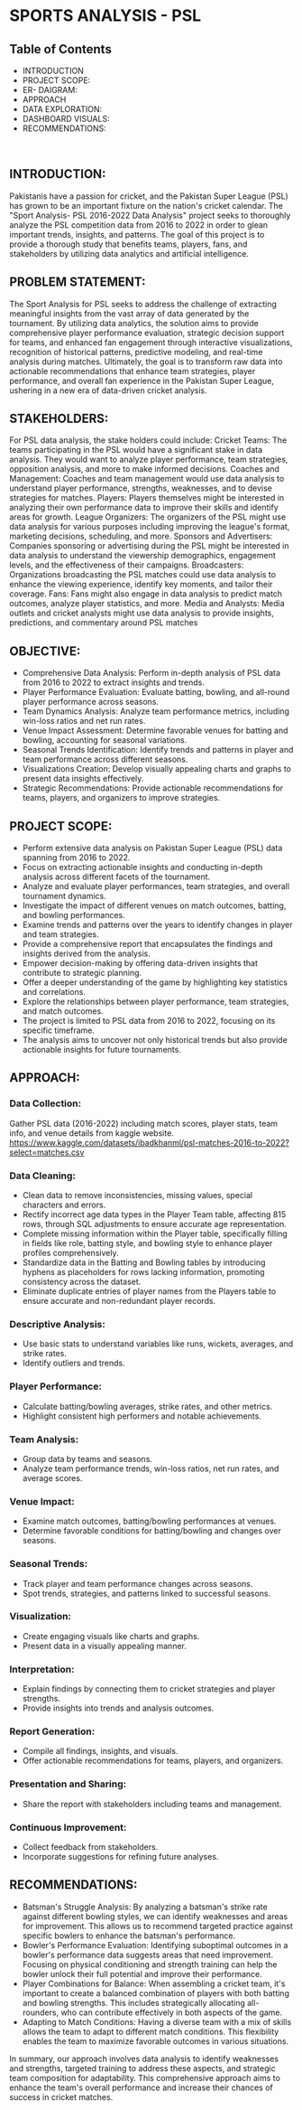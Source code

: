 # SPORTS ANALYSIS - PSL

## Table of Contents

- INTRODUCTION
- PROJECT SCOPE:
- ER- DAIGRAM: 
- APPROACH
- DATA EXPLORATION: 
- DASHBOARD VISUALS:    
- RECOMMENDATIONS:

  
## INTRODUCTION:
Pakistanis have a passion for cricket, and the Pakistan Super League (PSL) has grown to be an important fixture on the nation's cricket calendar. The "Sport Analysis- PSL 2016-2022 Data Analysis" project seeks to thoroughly analyze the PSL competition data from 2016 to 2022 in order to glean important trends, insights, and patterns. The goal of this project is to provide a thorough study that benefits teams, players, fans, and stakeholders by utilizing data analytics and artificial intelligence.

## PROBLEM STATEMENT: 
The Sport Analysis for PSL seeks to address the challenge of extracting meaningful insights from the vast array of data generated by the tournament. By utilizing data analytics, the solution aims to provide comprehensive player performance evaluation, strategic decision support for teams, and enhanced fan engagement through interactive visualizations, recognition of historical patterns, predictive modeling, and real-time analysis during matches. Ultimately, the goal is to transform raw data into actionable recommendations that enhance team strategies, player performance, and overall fan experience in the Pakistan Super League, ushering in a new era of data-driven cricket analysis.

## STAKEHOLDERS:
For PSL data analysis, the stake holders could include:
Cricket Teams: The teams participating in the PSL would have a significant stake in data analysis. They would want to analyze player performance, team strategies, opposition analysis, and more to make informed decisions.
Coaches and Management: Coaches and team management would use data analysis to understand player performance, strengths, weaknesses, and to devise strategies for matches.
Players: Players themselves might be interested in analyzing their own performance data to improve their skills and identify areas for growth.
League Organizers: The organizers of the PSL might use data analysis for various purposes including improving the league's format, marketing decisions, scheduling, and more.
Sponsors and Advertisers: Companies sponsoring or advertising during the PSL might be interested in data analysis to understand the viewership demographics, engagement levels, and the effectiveness of their campaigns.
Broadcasters: Organizations broadcasting the PSL matches could use data analysis to enhance the viewing experience, identify key moments, and tailor their coverage.
Fans: Fans might also engage in data analysis to predict match outcomes, analyze player statistics, and more.
Media and Analysts: Media outlets and cricket analysts might use data analysis to provide insights, predictions, and commentary around PSL matches

## OBJECTIVE:
- Comprehensive Data Analysis: 
Perform in-depth analysis of PSL data from 2016 to 2022 to extract insights and trends.
- Player Performance Evaluation: 
Evaluate batting, bowling, and all-round player performance across seasons.
- Team Dynamics Analysis: 
Analyze team performance metrics, including win-loss ratios and net run rates.
- Venue Impact Assessment: 
Determine favorable venues for batting and bowling, accounting for seasonal variations.
- Seasonal Trends Identification:
 Identify trends and patterns in player and team performance across different seasons.
- Visualizations Creation:
 Develop visually appealing charts and graphs to present data insights effectively.
- Strategic Recommendations:
Provide actionable recommendations for teams, players, and organizers to improve strategies.


## PROJECT SCOPE:
- Perform extensive data analysis on Pakistan Super League (PSL) data spanning from 2016 to 2022.
- Focus on extracting actionable insights and conducting in-depth analysis across different facets of the tournament.
- Analyze and evaluate player performances, team strategies, and overall tournament dynamics.
- Investigate the impact of different venues on match outcomes, batting, and bowling performances.
- Examine trends and patterns over the years to identify changes in player and team strategies.
- Provide a comprehensive report that encapsulates the findings and insights derived from the analysis.
- Empower decision-making by offering data-driven insights that contribute to strategic planning.
- Offer a deeper understanding of the game by highlighting key statistics and correlations.
- Explore the relationships between player performance, team strategies, and match outcomes.
- The project is limited to PSL data from 2016 to 2022, focusing on its specific timeframe.
- The analysis aims to uncover not only historical trends but also provide actionable insights for future tournaments.

## APPROACH: 
### Data Collection:
Gather PSL data (2016-2022) including match scores, player stats, team info, and venue details from kaggle website.
https://www.kaggle.com/datasets/ibadkhanml/psl-matches-2016-to-2022?select=matches.csv

### Data  Cleaning:
- Clean data to remove inconsistencies, missing values, special characters and errors.
- Rectify incorrect age data types in the Player Team table, affecting 815 rows, through SQL adjustments to ensure accurate age representation.
- Complete missing information within the Player table, specifically filling in fields like role, batting style, and bowling style to enhance player profiles comprehensively.
- Standardize data in the Batting and Bowling tables by introducing hyphens as placeholders for rows lacking information, promoting consistency across the dataset.
- Eliminate duplicate entries of player names from the Players table to ensure accurate and non-redundant player records.

### Descriptive Analysis:
- Use basic stats to understand variables like runs, wickets, averages, and strike rates.
- Identify outliers and trends.
### Player Performance:
- Calculate batting/bowling averages, strike rates, and other metrics.
- Highlight consistent high performers and notable achievements.
### Team Analysis:
- Group data by teams and seasons.
- Analyze team performance trends, win-loss ratios, net run rates, and average scores.
### Venue Impact:
- Examine match outcomes, batting/bowling performances at venues.
- Determine favorable conditions for batting/bowling and changes over seasons.
### Seasonal Trends:
- Track player and team performance changes across seasons.
- Spot trends, strategies, and patterns linked to successful seasons.
### Visualization:
- Create engaging visuals like charts and graphs.
- Present data in a visually appealing manner.
### Interpretation:
- Explain findings by connecting them to cricket strategies and player strengths.
- Provide insights into trends and analysis outcomes.
### Report Generation:
- Compile all findings, insights, and visuals.
- Offer actionable recommendations for teams, players, and organizers.
### Presentation and Sharing:
- Share the report with stakeholders including teams and management.
### Continuous Improvement:
- Collect feedback from stakeholders.
- Incorporate suggestions for refining future analyses.

## RECOMMENDATIONS:
- Batsman's Struggle Analysis: By analyzing a batsman's strike rate against different bowling styles, 	we can identify weaknesses and areas for improvement. This allows us to recommend targeted practice against specific bowlers to enhance the batsman's performance.
- Bowler's Performance Evaluation: Identifying suboptimal outcomes in a bowler's performance data suggests areas that need improvement. Focusing on physical conditioning and strength training can help the bowler unlock their full potential and improve their performance.
- Player Combinations for Balance: When assembling a cricket team, it's important to create a balanced combination of players with both batting and bowling strengths. This includes strategically allocating all-rounders, who can contribute effectively in both aspects of the game.
- Adapting to Match Conditions: Having a diverse team with a mix of skills allows the team to adapt to different match conditions. This flexibility enables the team to maximize favorable outcomes in various situations.

In summary, our approach involves data analysis to identify weaknesses and strengths, targeted training to address these aspects, and strategic team composition for adaptability. This comprehensive approach aims to enhance the team's overall performance and increase their chances of success in cricket matches.



